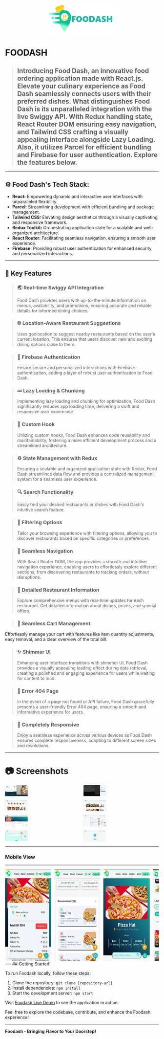 <div align="center">
  <a href="screenshots/Desktop_Screenshot (4).png" target="_blank">
    <img src="./screenshots/FoodashLogo.png" alt="Foodash Logo" height="100rem">
  </a>
</div>

# FOODASH

> ## Introducing Food Dash, an innovative food ordering application made with React.js. Elevate your culinary experience as Food Dash seamlessly connects users with their preferred dishes. What distinguishes Food Dash is its unparalleled integration with the live Swiggy API. With Redux handling state, React Router DOM ensuring easy navigation, and Tailwind CSS crafting a visually appealing interface alongside Lazy Loading. Also, it utilizes Parcel for efficient bundling and Firebase for user authentication. Explore the features below.

---

## ⚙ Food Dash's Tech Stack:

- **React:** Empowering dynamic and interactive user interfaces with unparalleled flexibility.
- **Parcel:** Streamlining development with efficient bundling and package management.
- **Tailwind CSS:** Elevating design aesthetics through a visually captivating and responsive framework.
- **Redux Toolkit:** Orchestrating application state for a scalable and well-organized architecture.
- **React Router:** Facilitating seamless navigation, ensuring a smooth user experience.
- **Firebase:** Providing robust user authentication for enhanced security and personalized interactions.

---

## 🎯 Key Features

> ### 🌏 Real-time Swiggy API Integration
>
> Food Dash provides users with up-to-the-minute information on menus, availability, and promotions, ensuring accurate and reliable details for informed dining choices.

> ### 🌐 Location-Aware Restaurant Suggestions
>
> Uses geolocation to suggest nearby restaurants based on the user's current location. This ensures that users discover new and exciting dining options close to them.

> ### 🔐 Firebase Authentication
>
> Ensure secure and personalized interactions with Firebase authentication, adding a layer of robust user authentication to Food Dash.

> ### 💤 Lazy Loading & Chunking
>
> Implementing lazy loading and chunking for optimization, Food Dash significantly reduces app loading time, delivering a swift and responsive user experience.

> ### 🔩 Custom Hook
>
> Utilizing custom hooks, Food Dash enhances code reusability and maintainability, fostering a more efficient development process and a streamlined architecture.

> ### ♻ State Management with Redux
>
> Ensuring a scalable and organized application state with Redux, Food Dash streamlines data flow and provides a centralized management system for a seamless user experience.

> ### 🔍 Search Functionality
>
> Easily find your desired restaurants or dishes with Food Dash's intuitive search feature.

> ### 🎯 Filtering Options
>
> Tailor your browsing experience with filtering options, allowing you to discover restaurants based on specific categories or preferences.

> ### 📌 Seamless Navigation
>
> With React Router DOM, the app provides a smooth and intuitive navigation experience, enabling users to effortlessly explore different sections, from discovering restaurants to tracking orders, without disruptions.

> ### 📜 Detailed Restaurant Information
>
> Explore comprehensive menus with real-time updates for each restaurant. Get detailed information about dishes, prices, and special offers.

> ### 🛒 Seamless Cart Management

Effortlessly manage your cart with features like item quantity adjustments, easy removal, and a clear overview of the total bill.

> ### ✨ Shimmer UI
>
> Enhancing user interface transitions with shimmer UI, Food Dash provides a visually appealing loading effect during data retrieval, creating a polished and engaging experience for users while waiting for content to load.

> ### 🚧 Error 404 Page
>
> In the event of a page not found or API failure, Food Dash gracefully presents a user-friendly Error 404 page, ensuring a smooth and informative experience for users.

> ### 📱 Completely Responsive
>
> Enjoy a seamless experience across various devices as Food Dash ensures complete responsiveness, adapting to different screen sizes and resolutions.

---

# 📷 Screenshots

<div style="display: grid; grid-template-columns: repeat(2, 1fr); gap: 10px;">

  <!-- Row 1 -->
  <div style="flex: 1;">
    <img src="screenshots/Desktop_Screenshot (2).png" alt="Screenshot 1" style="width: 30%;">
  </div>
  <div style="flex: 1;">
    <img src="screenshots/Desktop_Screenshot (3).png" alt="Screenshot 2" style="width: 30%;">
  </div>

  <!-- Row 2 -->
  <div style="flex: 1;">
    <img src="screenshots/Desktop_Screenshot (5).png" alt="Screenshot 4" style="width: 30%;">
  </div>
  <div style="flex: 1;">
    <img src="screenshots/Desktop_Screenshot (4).png" alt="Screenshot 3" style="width: 30%;">
  </div>

  <!-- Row 3 -->
  <div style="flex: 1;">
    <img src="screenshots/Desktop_Screenshot (6).png" alt="Screenshot 5" style="width: 30%;">
  </div>
  <div style="flex: 1;">
    <img src="screenshots/Desktop_Screenshot (7).png" alt="Screenshot 6" style="width: 30%;">
  </div>

  <!-- Row 4 -->
  <div style="flex: 1;">
    <img src="screenshots/Desktop_Screenshot (8).png" alt="Screenshot 8" style="width: 30%;">
  </div>
  <div style="flex: 1;">
    <img src="screenshots/Desktop_Screenshot (1).png" alt="Screenshot 7" style="width: 30%;">
  </div>

</div>

---

### Mobile View

---

<div style="display: flex; overflow-x: auto; gap: 10px;">
  <img src="screenshots/Mobile/Mobile_Screenshot (1).jpeg" alt="Mobile Screenshot 8" style="max-width: 30%; height: 300px">
  <img src="screenshots/Mobile/Mobile_Screenshot (2).jpeg" alt="Mobile Screenshot 6" style="max-width: 30%; height: 300px">
  <img src="screenshots/Mobile/Mobile_Screenshot (3).jpeg" alt="Mobile Screenshot 1" style="max-width: 30%; height: 300px">
  <img src="screenshots/Mobile/Mobile_Screenshot (4).jpeg" alt="Mobile Screenshot 3" style="max-width: 30%; height: 300px">
  <img src="screenshots/Mobile/Mobile_Screenshot (5).jpeg" alt="Mobile Screenshot 2" style="max-width: 30%; height: 300px">
  <img src="screenshots/Mobile/Mobile_Screenshot (6).jpeg" alt="Mobile Screenshot 5" style="max-width: 30%; height: 300px">
</div>
---
## Getting Started

To run Foodash locally, follow these steps:

1. Clone the repository: `git clone [repository-url]`
2. Install dependencies: `npm install`
3. Start the development server: `npm start`

Visit [Foodash Live Demo](#) to see the application in action.

Feel free to explore the codebase, contribute, and enhance the Foodash experience!

---

**Foodash - Bringing Flavor to Your Doorstep!**
